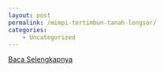 ```yaml
---
layout: post
permalink: /mimpi-tertimbun-tanah-longsor/
categories:
    - Uncategorized
---
```


[Baca Selengkapnya](/06)